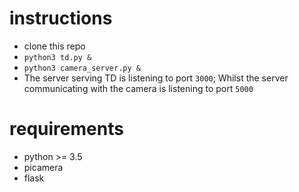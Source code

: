 # instructions
- clone this repo
- `python3 td.py &`
- `python3 camera_server.py &`
- The server serving TD is listening to port `3000`; Whilst the server communicating with the camera is listening to port `5000`

# requirements
- python >= 3.5
- picamera
- flask
